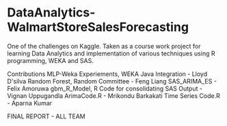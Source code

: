 # DataAnalytics-WalmartStoreSalesForecasting
One of the challenges on Kaggle. 
Taken as a course work project for learning Data Analytics 
  and implementation of various techniques using R programming, WEKA and SAS.

Contributions
MLP-Weka Experiements, WEKA Java Integration -   Lloyd D'silva
Random Forest, Random Committee - Feng Liang
SAS_ARIMA_ES - Felix Amoruwa
gbm_R_Model, R Code for consolidating SAS Output - Vignan Uppugandla
ArimaCode.R - Mrikondu Barkakati
Time Series Code.R - Aparna Kumar

FINAL REPORT - ALL TEAM

